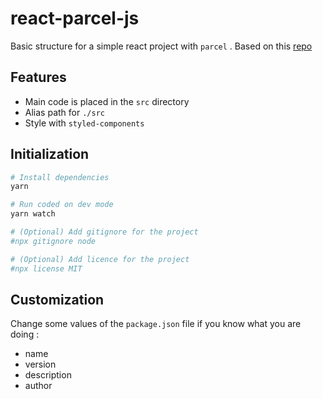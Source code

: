 # react-parcel-js

Basic structure for a simple react project with `parcel` . Based on this [repo][1]

## Features

* Main code is placed in the `src` directory
* Alias path for `./src`
* Style with `styled-components`

## Initialization

``` bash
# Install dependencies
yarn

# Run coded on dev mode
yarn watch

# (Optional) Add gitignore for the project
#npx gitignore node

# (Optional) Add licence for the project
#npx license MIT
```

## Customization

Change some values of the `package.json` file if you know what you are doing :

* name
* version
* description
* author

<!-- Links -->

[1]: https://github.com/lucaschen/react-app-structure-demo
